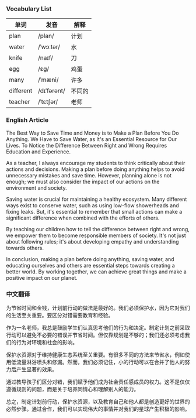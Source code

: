 ### Vocabulary List

| 单词 | 发音 | 解释 |
|------|------|------|
| plan | /plan/ | 计划 |
| water | /ˈwɔːtər/ | 水 |
| knife | /naɪf/ | 刀 |
| egg | /ɛɡ/ | 鸡蛋 |
| many | /ˈmæni/ | 许多 |
| different | /dɪˈfərənt/ | 不同的 |
| teacher | /ˈtɛtʃər/ | 老师 |

### English Article

The Best Way to Save Time and Money is to Make a Plan Before You Do Anything. We Have to Save Water, as It's an Essential Resource for Our Lives. To Notice the Difference Between Right and Wrong Requires Education and Experience.

As a teacher, I always encourage my students to think critically about their actions and decisions. Making a plan before doing anything helps to avoid unnecessary mistakes and save time. However, planning alone is not enough; we must also consider the impact of our actions on the environment and society.

Saving water is crucial for maintaining a healthy ecosystem. Many different ways exist to conserve water, such as using low-flow showerheads and fixing leaks. But, it's essential to remember that small actions can make a significant difference when combined with the efforts of others.

By teaching our children how to tell the difference between right and wrong, we empower them to become responsible members of society. It's not just about following rules; it's about developing empathy and understanding towards others.

In conclusion, making a plan before doing anything, saving water, and educating ourselves and others are essential steps towards creating a better world. By working together, we can achieve great things and make a positive impact on our planet.

### 中文翻译

为节省时间和金钱，计划前行动的做法是最好的。我们必须保护水，因为它对我们的生活至关重要。要区分对错需要教育和经验。

作为一名老师，我总是鼓励学生们认真思考他们的行为和决定。制定计划之前采取行动可以避免不必要的错误并节省时间。但仅靠规划是不够的；我们还必须考虑我们的行为对环境和社会的影响。

保护水资源对于维持健康生态系统至关重要。有很多不同的方法来节省水，例如使用低流量淋浴喷头和修漏。然而，我们必须记住，小的行动可以在合并了他人的努力后产生显著的效果。

通过教导孩子们区分对错，我们赋予他们成为社会责任感成员的权力。这不是仅仅遵循规则的问题，而是关于培养同情心和理解别人的能力。

总之，制定计划前行动，保护水资源，以及教育自己和他人都是创造更好的世界的必然步骤。通过合作，我们可以实现伟大的事情并对我们的星球产生积极的影响。